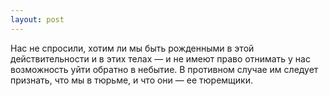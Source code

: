 ```yaml
---
layout: post
---
```


Нас не спросили, хотим ли мы быть рожденными в этой действительности и в этих телах — и не имеют право отнимать у нас возможность уйти обратно в небытие. В противном случае им следует признать, что мы в тюрьме, и что они — ее тюремщики.
